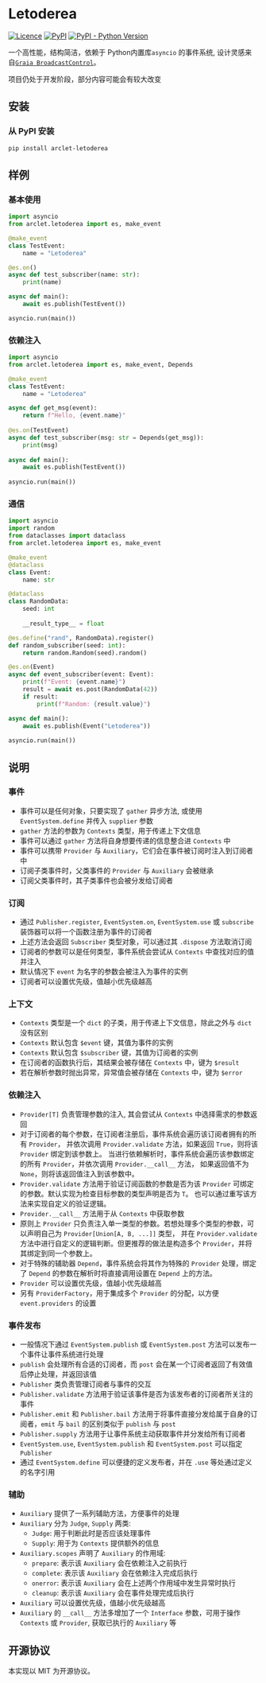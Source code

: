 # Letoderea
[![Licence](https://img.shields.io/github/license/ArcletProject/Letoderea)](https://github.com/ArcletProject/Letoderea/blob/master/LICENSE)
[![PyPI](https://img.shields.io/pypi/v/arclet-letoderea)](https://pypi.org/project/arclet-letoderea)
[![PyPI - Python Version](https://img.shields.io/pypi/pyversions/arclet-letoderea)](https://www.python.org/)

一个高性能，结构简洁，依赖于 Python内置库`asyncio` 的事件系统, 设计灵感来自[`Graia BroadcastControl`](https://github.com/GraiaProject/BroadcastControl)。

项目仍处于开发阶段，部分内容可能会有较大改变

## 安装
### 从 PyPI 安装
``` bash
pip install arclet-letoderea
```

## 样例

### 基本使用
```python
import asyncio
from arclet.letoderea import es, make_event

@make_event
class TestEvent:
    name = "Letoderea"

@es.on()
async def test_subscriber(name: str):
    print(name)

async def main():
    await es.publish(TestEvent())

asyncio.run(main())
```

### 依赖注入
```python
import asyncio
from arclet.letoderea import es, make_event, Depends

@make_event
class TestEvent:
    name = "Letoderea"

async def get_msg(event):
    return f"Hello, {event.name}"
    
@es.on(TestEvent)
async def test_subscriber(msg: str = Depends(get_msg)):
    print(msg)
    
async def main():
    await es.publish(TestEvent())
     
asyncio.run(main())
```

### 通信
```python
import asyncio
import random
from dataclasses import dataclass
from arclet.letoderea import es, make_event

@make_event
@dataclass
class Event:
    name: str

@dataclass
class RandomData:
    seed: int
    
    __result_type__ = float

@es.define("rand", RandomData).register()
def random_subscriber(seed: int):
    return random.Random(seed).random()

@es.on(Event)
async def event_subscriber(event: Event):
    print(f"Event: {event.name}")
    result = await es.post(RandomData(42))
    if result:
        print(f"Random: {result.value}")

async def main():
    await es.publish(Event("Letoderea"))
    
asyncio.run(main())
```

## 说明

### 事件

- 事件可以是任何对象，只要实现了 `gather` 异步方法, 或使用 `EventSystem.define` 并传入 `supplier` 参数
- `gather` 方法的参数为 `Contexts` 类型，用于传递上下文信息
- 事件可以通过 `gather` 方法将自身想要传递的信息整合进 `Contexts` 中
- 事件可以携带 `Provider` 与 `Auxiliary`，它们会在事件被订阅时注入到订阅者中
- 订阅子类事件时，父类事件的 `Provider` 与 `Auxiliary` 会被继承
- 订阅父类事件时，其子类事件也会被分发给订阅者

### 订阅

- 通过 `Publisher.register`, `EventSystem.on`, `EventSystem.use` 或 `subscribe` 装饰器可以将一个函数注册为事件的订阅者
- 上述方法会返回 `Subscriber` 类型对象，可以通过其 `.dispose` 方法取消订阅
- 订阅者的参数可以是任何类型，事件系统会尝试从 `Contexts` 中查找对应的值并注入
- 默认情况下 `event` 为名字的参数会被注入为事件的实例
- 订阅者可以设置优先级，值越小优先级越高

### 上下文

- `Contexts` 类型是一个 `dict` 的子类，用于传递上下文信息，除此之外与 `dict` 没有区别
- `Contexts` 默认包含 `$event` 键，其值为事件的实例
- `Contexts` 默认包含 `$subscriber` 键，其值为订阅者的实例
- 在订阅者的函数执行后，其结果会被存储在 `Contexts` 中，键为 `$result`
- 若在解析参数时抛出异常，异常值会被存储在 `Contexts` 中，键为 `$error`


### 依赖注入

- `Provider[T]` 负责管理参数的注入, 其会尝试从 `Contexts` 中选择需求的参数返回
- 对于订阅者的每个参数，在订阅者注册后，事件系统会遍历该订阅者拥有的所有 `Provider`，
    并依次调用 `Provider.validate` 方法，如果返回 `True`，则将该 `Provider` 绑定到该参数上。
    当进行依赖解析时，事件系统会遍历该参数绑定的所有 `Provider`，并依次调用 `Provider.__call__` 方法，
    如果返回值不为 `None`，则将该返回值注入到该参数中。
- `Provider.validate` 方法用于验证订阅函数的参数是否为该 `Provider` 可绑定的参数。默认实现为检查目标参数的类型声明是否为 `T`。
    也可以通过重写该方法来实现自定义的验证逻辑。
- `Provider.__call__` 方法用于从 `Contexts` 中获取参数
- 原则上 `Provider` 只负责注入单一类型的参数。若想处理多个类型的参数，可以声明自己为 `Provider[Union[A, B, ...]]` 类型，
    并在 `Provider.validate` 方法中进行自定义的逻辑判断。但更推荐的做法是构造多个 `Provider`，并将其绑定到同一个参数上。
- 对于特殊的辅助器 `Depend`，事件系统会将其作为特殊的 `Provider` 处理，绑定了 `Depend` 的参数在解析时将直接调用设置在
    `Depend` 上的方法。
- `Provider` 可以设置优先级，值越小优先级越高
- 另有 `ProviderFactory`，用于集成多个 `Provider` 的分配，以方便 `event.providers` 的设置

### 事件发布

- 一般情况下通过 `EventSystem.publish` 或 `EventSystem.post` 方法可以发布一个事件让事件系统进行处理
- `publish` 会处理所有合适的订阅者，而 `post` 会在某一个订阅者返回了有效值后停止处理，并返回该值
- `Publisher` 类负责管理订阅者与事件的交互
- `Publisher.validate` 方法用于验证该事件是否为该发布者的订阅者所关注的事件
- `Publisher.emit` 和 `Publisher.bail` 方法用于将事件直接分发给属于自身的订阅者，`emit` 与 `bail` 的区别类似于 `publish` 与 `post`
- `Publisher.supply` 方法用于让事件系统主动获取事件并分发给所有订阅者
- `EventSystem.use`, `EventSystem.publish` 和 `EventSystem.post` 可以指定 `Publisher`
- 通过 `EventSystem.define` 可以便捷的定义发布者，并在 `.use` 等处通过定义的名字引用

### 辅助

- `Auxiliary` 提供了一系列辅助方法，方便事件的处理
- `Auxiliary` 分为 `Judge`, `Supply` 两类:
    - `Judge`: 用于判断此时是否应该处理事件
    - `Supply`: 用于为 `Contexts` 提供额外的信息
- `Auxiliary.scopes` 声明了 `Auxiliary` 的作用域:
    - `prepare`: 表示该 `Auxiliary` 会在依赖注入之前执行
    - `complete`: 表示该 `Auxiliary` 会在依赖注入完成后执行
    - `onerror`: 表示该 `Auxiliary` 会在上述两个作用域中发生异常时执行
    - `cleanup`: 表示该 `Auxiliary` 会在事件处理完成后执行
- `Auxiliary` 可以设置优先级，值越小优先级越高
- `Auxiliary` 的 `__call__` 方法多增加了一个 `Interface` 参数，可用于操作 `Contexts` 或 `Provider`, 获取已执行的 `Auxiliary` 等

## 开源协议
本实现以 MIT 为开源协议。
